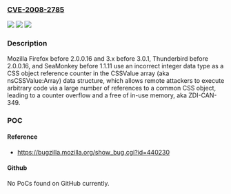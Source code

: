 ### [CVE-2008-2785](https://cve.mitre.org/cgi-bin/cvename.cgi?name=CVE-2008-2785)
![](https://img.shields.io/static/v1?label=Product&message=n%2Fa&color=blue)
![](https://img.shields.io/static/v1?label=Version&message=n%2Fa&color=blue)
![](https://img.shields.io/static/v1?label=Vulnerability&message=n%2Fa&color=brighgreen)

### Description

Mozilla Firefox before 2.0.0.16 and 3.x before 3.0.1, Thunderbird before 2.0.0.16, and SeaMonkey before 1.1.11 use an incorrect integer data type as a CSS object reference counter in the CSSValue array (aka nsCSSValue:Array) data structure, which allows remote attackers to execute arbitrary code via a large number of references to a common CSS object, leading to a counter overflow and a free of in-use memory, aka ZDI-CAN-349.

### POC

#### Reference
- https://bugzilla.mozilla.org/show_bug.cgi?id=440230

#### Github
No PoCs found on GitHub currently.

